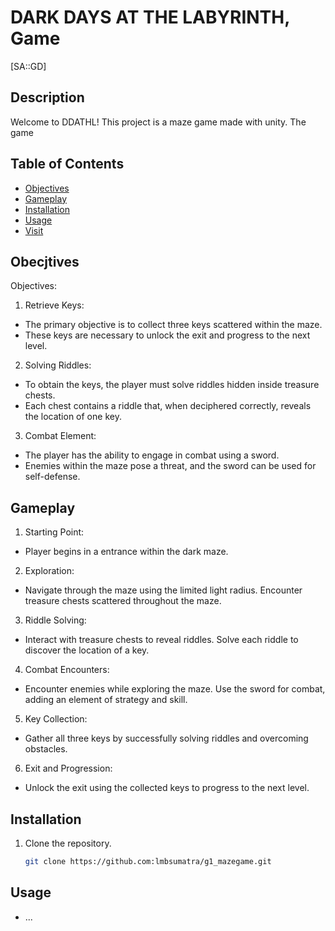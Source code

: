 # DARK DAYS AT THE LABYRINTH, Game
[SA::GD]

## Description
Welcome to DDATHL! This project is a maze game made with unity.
The game 

## Table of Contents
- [Objectives](#ojectives)
- [Gameplay](#gameplay)
- [Installation](#installation)
- [Usage](#usage)
- [Visit](#visit)

## Obecjtives
Objectives:
1. Retrieve Keys:
- The primary objective is to collect three keys scattered within the maze.
- These keys are necessary to unlock the exit and progress to the next level.

2. Solving Riddles:
- To obtain the keys, the player must solve riddles hidden inside treasure chests.
- Each chest contains a riddle that, when deciphered correctly, reveals the location of one key.
  
3. Combat Element:
- The player has the ability to engage in combat using a sword.
- Enemies within the maze pose a threat, and the sword can be used for self-defense.

## Gameplay
1. Starting Point:
- Player begins in a entrance within the dark maze.
  
2. Exploration:
- Navigate through the maze using the limited light radius.
Encounter treasure chests scattered throughout the maze.

3. Riddle Solving:
- Interact with treasure chests to reveal riddles.
Solve each riddle to discover the location of a key.

4. Combat Encounters:
- Encounter enemies while exploring the maze.
Use the sword for combat, adding an element of strategy and skill.

5. Key Collection:
- Gather all three keys by successfully solving riddles and overcoming obstacles.

6. Exit and Progression:
- Unlock the exit using the collected keys to progress to the next level.
## Installation

1. Clone the repository.

   ```bash
   git clone https://github.com:lmbsumatra/g1_mazegame.git

## Usage
- ...

